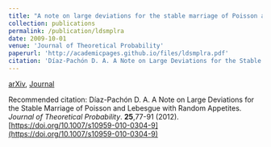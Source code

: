 ```yaml
---
title: "A note on large deviations for the stable marriage of Poisson and Lebesgue with random appetites"
collection: publications
permalink: /publication/ldsmplra
date: 2009-10-01
venue: 'Journal of Theoretical Probability'
paperurl: 'http://academicpages.github.io/files/ldsmplra.pdf'
citation: 'Díaz-Pachón D. A. A Note on Large Deviations for the Stable Marriage of Poisson and Lebesgue with Random Appetites. <i>Journal of Theoretical Probability</i>. 25,77-91 (2012). [https://doi.org/10.1007/s10959-010-0304-9](https://doi.org/10.1007/s10959-010-0304-9)'
---
```



[arXiv](https://arxiv.org/pdf/0911.1429.pdf), [Journal](https://link.springer.com/article/10.1007/s10959-010-0304-9)

Recommended citation: Díaz-Pachón D. A. A Note on Large Deviations for the Stable Marriage of Poisson and Lebesgue with Random Appetites. 
_Journal of Theoretical Probability_. **25**,77-91 (2012). [https://doi.org/10.1007/s10959-010-0304-9](https://doi.org/10.1007/s10959-010-0304-9)
